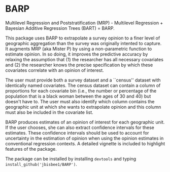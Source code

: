 # BARP

Multilevel Regression and Poststratification (MRP) - Multilevel Regression + Bayesian Additive Regression Trees (BART) = BARP.

This package uses BARP to extrapolate a survey opinion to a finer level of geographic aggregation than the survey was originally intented to capture. It augments MRP (aka Mister P) by using a non-parametric function to estimate opinion. In so doing, it improves the predictive accuracy by relaxing the assumption that (1) the researcher has all necessary covariates and (2) the researcher knows the precise specification by which these covariates correlate with an opinion of interest. 

The user must provide both a survey dataset and a ``census'' dataset with identically named covariates. The census dataset can contain a column of proportions for each covariate bin (i.e., the number or percentage of the population that is a black woman between the ages of 30 and 40) but doesn't have to. The user must also identify which column contains the geographic unit at which she wants to extrapolate opinion and this column must also be included in the covariate list.

BARP produces estimates of an opinion of interest for each geographic unit. If the user chooses, she can also extract confidence intervals for these estimates. These confidence intervals should be used to account for uncertainty in the estimation of opinion when using the opinion estimates in conventional regression contexts. A detailed vignette is included to highlight features of the package.

The package can be installed by installing ```devtools``` and typing ```install_github('jbisbee1/BARP')```.